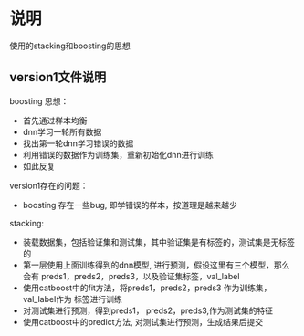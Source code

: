 # 说明

使用的stacking和boosting的思想

## version1文件说明


boosting 思想：

- 首先通过样本均衡
- dnn学习一轮所有数据
- 找出第一轮dnn学习错误的数据
- 利用错误的数据作为训练集，重新初始化dnn进行训练
- 如此反复

version1存在的问题：

- boosting 存在一些bug, 即学错误的样本，按道理是越来越少

stacking:

- 装载数据集，包括验证集和测试集，其中验证集是有标签的，测试集是无标签的
- 第一层使用上面训练得到的dnn模型, 进行预测，假设这里有三个模型，那么会有
  preds1，preds2，preds3，以及验证集标签，val_label
- 使用catboost中的fit方法，将preds1，preds2，preds3 作为训练集，val_label作为
  标签进行训练
- 对测试集进行预测，得到preds1， preds2，preds3,作为测试集的特征
- 使用catboost中的predict方法, 对测试集进行预测，生成结果后提交
